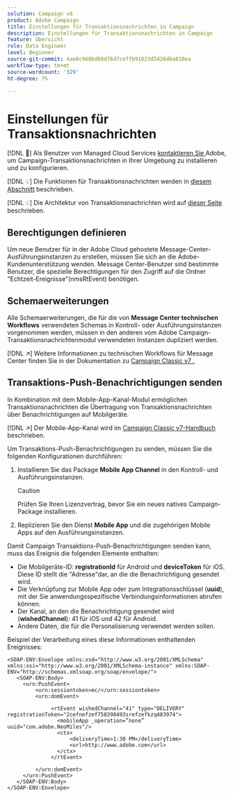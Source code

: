 ```yaml
---
solution: Campaign v8
product: Adobe Campaign
title: Einstellungen für Transaktionsnachrichten in Campaign
description: Einstellungen für Transaktionsnachrichten in Campaign
feature: Übersicht
role: Data Engineer
level: Beginner
source-git-commit: 4ae0c968bd68d76d7ceffb91023d5426d6a810ea
workflow-type: tm+mt
source-wordcount: '329'
ht-degree: 7%

---
```


# Einstellungen für Transaktionsnachrichten

[!DNL :speech_balloon:] Als Benutzer von Managed Cloud Services  [kontaktieren Sie ](../start/campaign-faq.md#support) Adobe, um Campaign-Transaktionsnachrichten in Ihrer Umgebung zu installieren und zu konfigurieren.

[!DNL :bulb:] Die Funktionen für Transaktionsnachrichten werden in  [diesem Abschnitt](../send/transactional.md) beschrieben.

[!DNL :bulb:] Die Architektur von Transaktionsnachrichten wird auf  [dieser Seite](../dev/architecture.md) beschrieben.

## Berechtigungen definieren

Um neue Benutzer für in der Adobe Cloud gehostete Message-Center-Ausführungsinstanzen zu erstellen, müssen Sie sich an die Adobe-Kundenunterstützung wenden. Message Center-Benutzer sind bestimmte Benutzer, die spezielle Berechtigungen für den Zugriff auf die Ordner &quot;Echtzeit-Ereignisse&quot;(nmsRtEvent) benötigen.

## Schemaerweiterungen

Alle Schemaerweiterungen, die für die von **Message Center technischen Workflows** verwendeten Schemas in Kontroll- oder Ausführungsinstanzen vorgenommen werden, müssen in den anderen vom Adobe Campaign-Transaktionsnachrichtenmodul verwendeten Instanzen dupliziert werden.

[!DNL :arrow_upper_right:] Weitere Informationen zu technischen Workflows für Message Center finden Sie in der Dokumentation zu  [Campaign Classic v7 .](https://experienceleague.adobe.com/docs/campaign-classic/using/transactional-messaging/instance-configuration/technical-workflows.html?lang=en#control-instance-workflows)

## Transaktions-Push-Benachrichtigungen senden

In Kombination mit dem Mobile-App-Kanal-Modul ermöglichen Transaktionsnachrichten die Übertragung von Transaktionsnachrichten über Benachrichtigungen auf Mobilgeräte.

[!DNL :arrow_upper_right:] Der Mobile-App-Kanal wird im  [Campaign Classic v7-Handbuch](https://experienceleague.adobe.com/docs/campaign-classic/using/sending-messages/sending-push-notifications/about-mobile-app-channel.html?lang=en#sending-messages) beschrieben.

Um Transaktions-Push-Benachrichtigungen zu senden, müssen Sie die folgenden Konfigurationen durchführen:

1. Installieren Sie das Package **Mobile App Channel** in den Kontroll- und Ausführungsinstanzen.

   >[!CAUTION]
   >
   >Prüfen Sie Ihren Lizenzvertrag, bevor Sie ein neues natives Campaign-Package installieren.

1. Replizieren Sie den Dienst **Mobile App** und die zugehörigen Mobile Apps auf den Ausführungsinstanzen.

Damit Campaign Transaktions-Push-Benachrichtigungen senden kann, muss das Ereignis die folgenden Elemente enthalten:

* Die Mobilgeräte-ID: **registrationId** für Android und **deviceToken** für iOS. Diese ID stellt die &quot;Adresse&quot;dar, an die die Benachrichtigung gesendet wird.
* Die Verknüpfung zur Mobile App oder zum Integrationsschlüssel (**uuid**), mit der Sie anwendungsspezifische Verbindungsinformationen abrufen können.
* Der Kanal, an den die Benachrichtigung gesendet wird (**wishedChannel**): 41 für iOS und 42 für Android.
* Andere Daten, die für die Personalisierung verwendet werden sollen.

Beispiel der Verarbeitung eines diese Informationen enthaltenden Ereignisses:

```
<SOAP-ENV:Envelope xmlns:xsd="http://www.w3.org/2001/XMLSchema" xmlns:xsi="http://www.w3.org/2001/XMLSchema-instance" xmlns:SOAP-ENV="http://schemas.xmlsoap.org/soap/envelope/">
   <SOAP-ENV:Body>
     <urn:PushEvent>
         <urn:sessiontoken>mc/</urn:sessiontoken>
         <urn:domEvent>

              <rtEvent wishedChannel="41" type="DELIVERY" registrationToken="2cefnefzef758398493srefzefkzq483974">
                <mobileApp _operation=”none” uuid="com.adobe.NeoMiles"/>
                <ctx>
                    <deliveryTime>1:30 PM</deliveryTime>
                    <url>http://www.adobe.com</url>
                </ctx>
              </rtEvent>

         </urn:domEvent>
     </urn:PushEvent>           
   </SOAP-ENV:Body>
</SOAP-ENV:Envelope>
```

